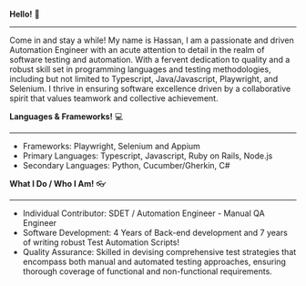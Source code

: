 **Hello!** 👋
________________________________________________________________
Come in and stay a while! My name is Hassan, I am a passionate and driven Automation Engineer with an acute attention to detail in the realm of software testing and automation. With a fervent dedication to quality and a robust skill set in programming languages and testing methodologies, including but not limited to Typescript, Java/Javascript, Playwright, and Selenium. I thrive in ensuring software excellence driven by a collaborative spirit that values teamwork and collective achievement.

**Languages & Frameworks!** 💻
_________________________________________________________________
- Frameworks: Playwright, Selenium and Appium
- Primary Languages: Typescript, Javascript, Ruby on Rails, Node.js
- Secondary Languages: Python, Cucumber/Gherkin, C#

**What I Do / Who I Am!** 👓
__________________________________________________________________
- Individual Contributor: SDET /  Automation Engineer - Manual QA Engineer
- Software Development: 4 Years of Back-end development and 7 years of writing robust Test Automation Scripts!
- Quality Assurance: Skilled in devising comprehensive test strategies that encompass both manual and automated testing approaches, ensuring thorough coverage of functional and non-functional requirements.

